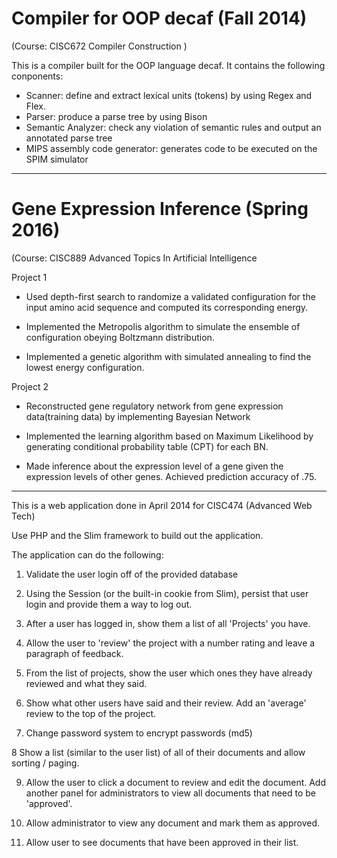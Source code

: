 # Compiler for OOP decaf (Fall 2014)
(Course: CISC672 Compiler Construction )

This is a compiler built for the OOP language decaf. It contains the following conponents:

- Scanner: define and extract lexical units (tokens) by using Regex and Flex.
- Parser: produce a parse tree by using Bison
- Semantic Analyzer: check any violation of semantic rules and output an annotated parse tree
- MIPS assembly code generator: generates code to be executed on the SPIM simulator


-------------------------------------------------------------------------------------------------------------------------
# Gene Expression Inference (Spring 2016)
(Course: CISC889 Advanced Topics In Artificial Intelligence

Project 1
 
- Used depth-first search to randomize a validated configuration for the input amino acid sequence and computed its corresponding energy.
 
- Implemented the Metropolis algorithm to simulate the ensemble of configuration obeying Boltzmann distribution.
 
- Implemented a genetic algorithm with simulated annealing to find the lowest energy configuration.
 
Project 2
 
- Reconstructed gene regulatory network from gene expression data(training data) by implementing Bayesian Network
 
- Implemented the learning algorithm based on Maximum Likelihood by generating conditional probability table (CPT) for each BN.
 
- Made inference about the expression level of a gene given the expression levels of other genes. Achieved prediction accuracy of .75.

-------------------------------------------------------------------------------------------------------------------------
This is a web application done in April 2014 for CISC474 (Advanced Web Tech)

Use PHP and the Slim framework to build out the application. 

The application can do the following:

1. Validate the user login off of the provided database

2. Using the Session (or the built-in cookie from Slim), persist that user login and provide them a way to log out.

3. After a user has logged in, show them a list of all 'Projects' you have.

4. Allow the user to 'review' the project with a number rating and leave a paragraph of feedback.

5. From the list of projects, show the user which ones they have already reviewed and what they said.

6. Show what other users have said and their review. Add an 'average' review to the top of the project.

7. Change password system to encrypt passwords (md5)

8 Show a list (similar to the user list) of all of their documents and allow sorting / paging.

9. Allow the user to click a document to review and edit the document.
Add another panel for administrators to view all documents that need to be 'approved'.

10. Allow administrator to view any document and mark them as approved.

11. Allow user to see documents that have been approved in their list.
